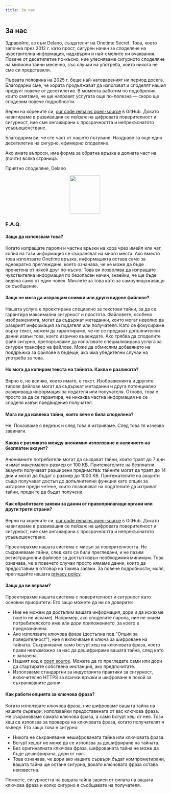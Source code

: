 ```yaml
---
title: За нас
---
```


<article class="prose dark:prose-invert md:prose-lg lg:prose-xl">
  <h2>
    За нас
  </h2>

  <p>
    Здравейте, аз съм Delano, създателят на Onetime Secret. Това, което започна през 2012 г. като прост, сигурен начин за споделяне на чувствителна информация, надхвърли и най-смелите ни очаквания. Повече от десетилетие по-късно, ние улесняваме сигурното споделяне на милиони тайни месечно, със случаи на употреба, които никога не сме си представяли.
  </p>

  <p>
    Първата половина на 2025 г. беше най-натовареният ни период досега. Благодарни сме, че хората продължават да използват и споделят нашия продукт повече от десетилетие. В момента работим по подобрения, които смятаме, че ще направят услугата още по-полезна — скоро ще споделим повече подробности.
  </p>

  <p>
    Верни на корените си, <a href="https://github.com/onetimesecret/onetimesecret">our code remains open-source</a> в GitHub. Докато навигираме в развиващия се пейзаж на цифровата поверителност и сигурност, ние сме ангажирани с прозрачността и непрекъснатото усъвършенстване.
  </p>

  <p>
    Благодарим ви, че сте част от нашето пътуване. Наздраве за още едно десетилетие на сигурно, ефимерно споделяне.
  </p>

  <p>
    Ако имате въпроси, има форма за обратна връзка в долната част на (почти) всяка страница.
  </p>

  <p>
    Приятно споделяне,
Delano
  </p>

  <p style="margin-left: 40%; margin-right: 40%">
    <a
      href="https://delanotes.com/"
      title="Delano Mandelbaum"><img
        src="/etc/img/delano-g.png"
        width="95"
        height="120"
        border="0"
      /></a>
  </p>

  <h3>F.A.Q.</h3>

  <h4>Защо да използвам това?</h4>
  <p>
    Когато изпращате пароли и частни връзки на хора чрез имейл или чат, копия на тази информация се съхраняват на много места. Ако вместо това използвате Onetime връзка, информацията остава само за еднократно преглеждане, което означава, че не може да бъде прочетена от някой друг по-късно. Това ви позволява да изпращате чувствителна информация по безопасен начин, знаейки, че ще бъде видяна само от един човек. Мислете за това като за самоунищожаващо се съобщение.
  </p>

  <h4>Защо не мога да изпращам снимки или други видове файлове?</h4>
  <p>
    Нашата услуга е проектирана специално за текстови тайни, за да се гарантира максимална сигурност и простота. Файловете, особено изображенията, могат да съдържат метаданни, които могат неволно да разкрият информация за подателя или получателя. Като се фокусираме върху текст, можем да гарантираме, че не се предават допълнителни данни извън това, което изрично въвеждате. Ако трябва да споделите файл сигурно, препоръчваме да използвате специализирана услуга за сигурен трансфер на файлове. Може да обмислим добавянето на поддръжка за файлове в бъдеще, ако има убедителни случаи на употреба за това.
  </p>

  <h4>Но мога да копирам текста на тайната. Каква е разликата?</h4>
  <p>
    Вярно е, но всичко, което имате, е текст. Изображенията и другите типове файлове могат да съдържат метаданни и друга потенциално разкриваща информация за подателя или получателя. Отново, това е просто за да се гарантира, че никаква частна информация не се споделя извън предвидения получател.
  </p>

  <h4>Мога ли да извлека тайна, която вече е била споделена?</h4>
  <p>
    Не. Показваме я веднъж и след това я изтриваме. След това тя изчезва завинаги.
  </p>

  <h4>Каква е разликата между анонимно използване и наличието на безплатен акаунт?</h4>
  <p>
    Анонимните потребители могат да създават тайни, които траят до 7 дни и имат максимален размер от 100 KB. Притежателите на безплатни акаунти получават разширени предимства: тайните могат да траят до 14 дни и могат да бъдат с размер до 1000 KB. Притежателите на акаунти също получават достъп до допълнителни функции като опции за изгаряне преди четене, които позволяват на подателите да изтриват тайни, преди те да бъдат получени.
  </p>

  <h4>Как обработвате заявки за данни от правоприлагащи органи или други трети страни?</h4>
  <p>
    Верни на корените си, <a href="https://github.com/onetimesecret/onetimesecret">our code remains open-source</a> в GitHub. Докато навигираме в развиващия се пейзаж на цифровата поверителност и сигурност, ние сме ангажирани с прозрачността и непрекъснатото усъвършенстване.
  </p>
  <p>
    Проектирахме нашата система с мисъл за поверителността. Не съхраняваме тайни, след като са били прегледани, и не пазим регистрационни файлове за достъп извън необходимия минимум. Това означава, че в повечето случаи просто нямаме данни, които да предоставим в отговор на такива заявки. За повече подробности, моля, прегледайте нашата <a href="/privacy">privacy policy</a>.
  </p>

  <h4>Защо да ви вярвам?</h4>
  <p>
    Проектирахме нашата система с поверителност и сигурност като основни приоритети. Ето защо можете да ни се доверите:
  </p>
  <ul>
    <li>Ние не можем да достъпим вашата информация, дори и да искахме (което не искаме). Например, ако споделите парола, ние не знаем потребителското име или дори приложението, за което е предназначена.</li>
    <li>Ако използвате ключова фраза (достъпна под "Опции за поверителност"), ние я включваме в ключа за шифроване на тайната. Съхраняваме само bcrypt хеш на ключовата фраза, което прави невъзможно за нас да дешифрираме вашата тайна, след като е запазена.</li>
    <li>Нашият код е <a href="https://github.com/onetimesecret/onetimesecret">open source</a>. Можете да го прегледате сами или дори да стартирате собствена инстанция, ако предпочитате.</li>
    <li>Използваме стандартни за индустрията практики за сигурност, включително HTTPS за всички връзки и шифроване в покой за съхраняваните данни.</li>
  </ul>

  <h4>Как работи опцията за ключова фраза?</h4>
  <p>
    Когато използвате ключова фраза, ние шифроваме вашата тайна на нашите сървъри, използвайки предоставената от вас ключова фраза. Не съхраняваме самата ключова фраза, а само bcrypt хеш от нея. Този хеш се използва за проверка на ключовата фраза, когато получателят я въведе. Ето защо това е сигурно:
  </p>
  <ul>
    <li>Никога не съхраняваме нешифрованата тайна или ключовата фраза.</li>
    <li>Bcrypt хешът не може да се използва за дешифриране на тайната.</li>
    <li>Без оригиналната ключова фраза, шифрованата тайна не може да бъде дешифрирана, дори от нас.</li>
    <li>Това означава, че дори ако нашите сървъри бъдат компрометирани, вашата тайна ще остане сигурна, докато ключовата фраза остава неизвестна.</li>
  </ul>
  <p>
    Помнете, сигурността на вашата тайна зависи от силата на вашата ключова фраза и колко сигурно я съобщавате на получателя.
  </p>
</article>
